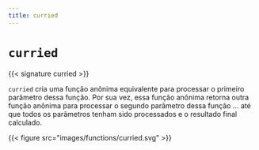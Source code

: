```yaml
---
title: curried
---
```


# `curried`

{{< signature curried >}}

`curried` cria uma função anônima equivalente para processar o primeiro parâmetro dessa função.
Por sua vez, essa função anônima retorna outra função anônima para processar o segundo parâmetro dessa função ... até que todos os parâmetros tenham sido processados ​​e o resultado final calculado.

{{< figure src="images/functions/curried.svg" >}}
